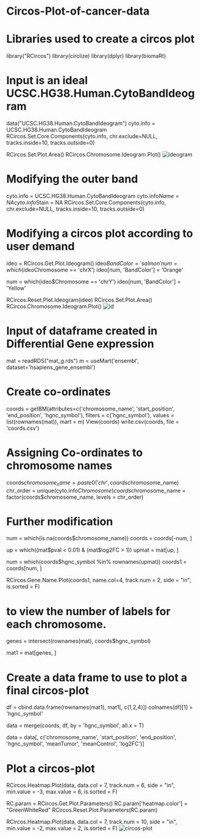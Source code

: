 # Circos-Plot-of-cancer-data
# Libraries used to create a circos plot 
library("RCircos")
library(circlize)
library(dplyr)
library(biomaRt) 

# Input is an ideal UCSC.HG38.Human.CytoBandIdeogram
data("UCSC.HG38.Human.CytoBandIdeogram")
cyto.info = UCSC.HG38.Human.CytoBandIdeogram
RCircos.Set.Core.Components(cyto.info, 
                            chr.exclude=NULL, 
                            tracks.inside=10, 
                            tracks.outside=0)

RCircos.Set.Plot.Area()
RCircos.Chromosome.Ideogram.Plot()
![ideogram](https://user-images.githubusercontent.com/110582335/197979302-187ee3e5-00e5-4b01-961f-c698e99e40dd.png)

# Modifying the outer band
cyto.info = UCSC.HG38.Human.CytoBandIdeogram
cyto.info$Name = NA
cyto.info$Stain = NA
RCircos.Set.Core.Components(cyto.info, 
                            chr.exclude=NULL, 
                            tracks.inside=10, 
                            tracks.outside=0)

# Modifying a circos plot according to user demand 
ideo = RCircos.Get.Plot.Ideogram()
ideo$BandColor = 'salmon'
num = which(ideo$Chromosome == 'chrX')
ideo[num, 'BandColor'] = 'Orange'

num = which(ideo$Chromosome == 'chrY')
ideo[num, 'BandColor'] = 'Yellow'


RCircos.Reset.Plot.Ideogram(ideo)
RCircos.Set.Plot.Area()
RCircos.Chromosome.Ideogram.Plot()
![id](https://user-images.githubusercontent.com/110582335/197979781-2bbc2ef2-d295-43dd-befb-6a94a8d57381.png)


# Input of dataframe created in Differential Gene expression 
mat = readRDS("mat_g.rds")
m = useMart('ensembl', dataset='hsapiens_gene_ensembl')

# Create co-ordinates 
coords = getBM(attributes=c('chromosome_name', 'start_position', 
                            'end_position', 'hgnc_symbol'),
               filters = c('hgnc_symbol'),
               values = list(rownames(mat)),
               mart = m)
View(coords)
write.csv(coords, file = 'coords.csv')

# Assigning Co-ordinates to chromosome names
coords$chromosome_name = paste0('chr', coords$chromosome_name)
chr_order = unique(cyto.info$Chromosome)
coords$chromosome_name = factor(coords$chromosome_name, levels = chr_order)

# Further modification
num = which(is.na(coords$chromosome_name))
coords = coords[-num, ]

up = which((mat$pval < 0.01) &
             (mat$log2FC > 1))
upmat = mat[up, ]

num = which(coords$hgnc_symbol %in% rownames(upmat))
coords1 = coords[num, ]

RCircos.Gene.Name.Plot(coords1, name.col=4, track.num = 2, side = "in",
                       is.sorted = F)

# to view the number of labels for each chromosome.
genes = intersect(rownames(mat), coords$hgnc_symbol)

mat1 = mat[genes, ]

# Create a data frame to use to plot a final circos-plot 
df = cbind.data.frame(rownames(mat1), mat1[, c(1,2,4)])
colnames(df)[1] = 'hgnc_symbol'

data = merge(coords, df, by = 'hgnc_symbol', all.x = T)

data = data[, c('chromosome_name', 'start_position',
                'end_position', 'hgnc_symbol',
                'meanTumor', 'meanControl', 'log2FC')]
                
# Plot a circos-plot 
RCircos.Heatmap.Plot(data, data.col = 7, track.num = 6, side = "in",
                     min.value = -3, max.value = 6, 
                     is.sorted = F)

RC.param = RCircos.Get.Plot.Parameters()
RC.param['heatmap.color'] = "GreenWhiteRed"
RCircos.Reset.Plot.Parameters(RC.param)

RCircos.Heatmap.Plot(data, data.col = 7, track.num = 10, side = "in",
                     min.value = -2, max.value = 2,
                     is.sorted = F)
![circos-plot](https://user-images.githubusercontent.com/110582335/197978950-fa3adffa-5fad-456d-a0a9-12cedddbad9e.png)
